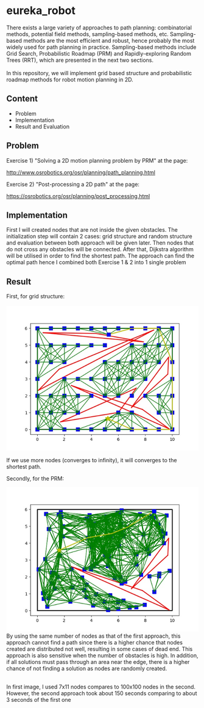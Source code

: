 # eureka_robot
There exists a large variety of approaches to path planning: combinatorial methods, potential field methods, sampling-based methods, etc. Sampling-based methods are the most efficient and robust, hence probably the most widely used for path planning in practice. Sampling-based methods include Grid Search, Probabilistic Roadmap (PRM) and Rapidly-exploring Random Trees (RRT), which are presented in the next two sections.
<br><br>
In this repository, we will implement grid based structure and probabilistic roadmap methods for robot motion planning in 2D.

## Content
* Problem
* Implementation
* Result and Evaluation

## Problem
Exercise 1) "Solving a 2D motion planning problem by PRM" at the page:

http://www.osrobotics.org/osr/planning/path_planning.html

Exercise 2) "Post-processing a 2D path" at the page:

https://osrobotics.org/osr/planning/post_processing.html


## Implementation

First I will created nodes that are not inside the given obstacles. The initialization step will contain 2 cases: grid structure and random structure and evaluation between both approach will be given later. Then nodes that do not cross any obstacles will be connected. After that, Dijkstra algorithm will be utilised in order to find the shortest path. 
The approach can find the optimal path hence I combined both Exercise 1 & 2 into 1 single problem
## Result
First, for grid structure: 
<br><br>
![Grid Structure](grid_structure.jpg) 


If we use more nodes (converges to infinity), it will converges to the shortest path.

Secondly, for the PRM:


![Random Structure](PRM.jpg)
By using the same number of nodes as that of the first approach, this approach cannot find a path since there is a higher chance that nodes created are distributed not well, resulting in some cases of dead end. This approach is also sensitive when the number of obstacles is high. In addition, if all solutions must pass through an area near the edge, there is a higher chance of not finding a solution as nodes are randomly created.
<br><br>

In first image, I used 7x11 nodes compares to 100x100 nodes in the second. However, the second approach took about 150 seconds comparing to about 3 seconds of the first one

















